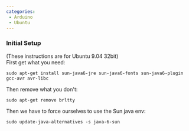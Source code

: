 ```yaml
---
categories:
 - Arduino
 - Ubuntu
---
```

### Initial Setup

(These instructions are for Ubuntu 9.04 32bit)\
First get what you need:

    sudo apt-get install sun-java6-jre sun-java6-fonts sun-java6-plugin gcc-avr avr-libc

Then remove what you don't:

    sudo apt-get remove brltty

Then we have to force ourselves to use the Sun java env:

    sudo update-java-alternatives -s java-6-sun

